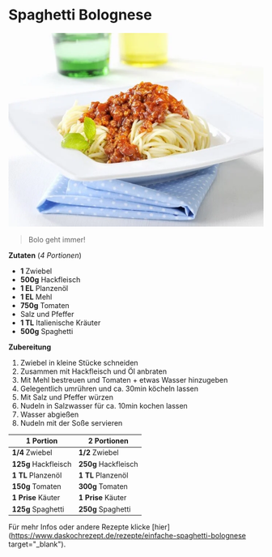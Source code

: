 # Spaghetti Bolognese

![Spaghetti Bolognese](./stockfood-00322906.jpg)

> Bolo geht immer!

**Zutaten** (_4 Portionen_)
 - **1** Zwiebel
 - **500g** Hackfleisch
 - **1 EL** Planzenöl
 - **1 EL** Mehl
 - **750g** Tomaten
 - Salz und Pfeffer
 - **1 TL** Italienische Kräuter
 - **500g** Spaghetti

 **Zubereitung**
 1. Zwiebel in kleine Stücke schneiden
 2. Zusammen mit Hackfleisch und Öl anbraten
 3. Mit Mehl bestreuen und Tomaten + etwas Wasser hinzugeben
 4. Gelegentlich umrühren und ca. 30min köcheln lassen
 5. Mit Salz und Pfeffer würzen
 6. Nudeln in Salzwasser für ca. 10min kochen lassen
 7. Wasser abgießen
 8. Nudeln mit der Soße servieren

| 1 Portion | 2 Portionen |
|----------|----------|
| **1/4** Zwiebel | **1/2** Zwiebel |
| **125g** Hackfleisch | **250g** Hackfleisch |
| **1 TL** Planzenöl | **1 TL** Planzenöl |
| **150g** Tomaten | **300g** Tomaten |
| **1 Prise** Käuter | **1 Prise** Käuter |
| **125g** Spaghetti | **250g** Spaghetti |

Für mehr Infos oder andere Rezepte klicke [hier](https://www.daskochrezept.de/rezepte/einfache-spaghetti-bolognese target="_blank").